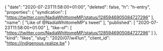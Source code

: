 {
  "date": "2020-07-23T11:58:00+01:00",
  "deleted": false,
  "h": "h-entry",
  "properties": {
    "syndication": [
      "https://twitter.com/NadiaWhittomeMP/status/1285946905084727296"
    ],
    "name": [
      "Like of @NadiaWhittomeMP's tweet"
    ],
    "published": [
      "2020-07-23T11:58:00+01:00"
    ],
    "like-of": [
      "https://twitter.com/NadiaWhittomeMP/status/1285946905084727296"
    ]
  },
  "kind": "likes",
  "slug": "2020/07/w41un",
  "client_id": "https://indigenous.realize.be"
}
